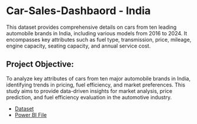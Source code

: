 # Car-Sales-Dashbaord - India
This dataset provides comprehensive details on cars from ten leading automobile brands in India, including various models from 2016 to 2024. It encompasses key attributes such as fuel type, transmission, price, mileage, engine capacity, seating capacity, and annual service cost.
## Project Objective:
To analyze key attributes of cars from ten major automobile brands in India, identifying trends in pricing, fuel efficiency, and market preferences. This study aims to provide data-driven insights for market analysis, price prediction, and fuel efficiency evaluation in the automotive industry.
- <a href="https://[github.com/mrefemena/Survey-Data-from-Data-Professional/blob/main/Data%20Analyst%20Survey.pbix](https://github.com/mrefemena/Car-Sales-Dashbaord---India/blob/main/car_dataset_india.csv)">Dataset<a/>
- <a href="https://[[github.com/mrefemena/Survey-Data-from-Data-Professional/blob/main/Data%20Analyst%20Survey.pbix](https://github.com/mrefemena/Car-Sales-Dashbaord---India/blob/main/car_dataset_india.csv)](https://github.com/mrefemena/Car-Sales-Dashbaord---India/blob/main/India%20Car%20Sales%20Dashboard.pbix)">Power BI File<a/>
